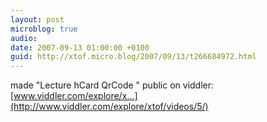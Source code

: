 ```yaml
---
layout: post
microblog: true
audio: 
date: 2007-09-13 01:00:00 +0100
guid: http://xtof.micro.blog/2007/09/13/t266684972.html
---
```

made "Lecture hCard QrCode " public on viddler: [www.viddler.com/explore/x...](http://www.viddler.com/explore/xtof/videos/5/)

